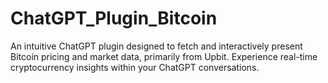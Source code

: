 # ChatGPT_Plugin_Bitcoin
An intuitive ChatGPT plugin designed to fetch and interactively present Bitcoin pricing and market data, primarily from Upbit. Experience real-time cryptocurrency insights within your ChatGPT conversations.
